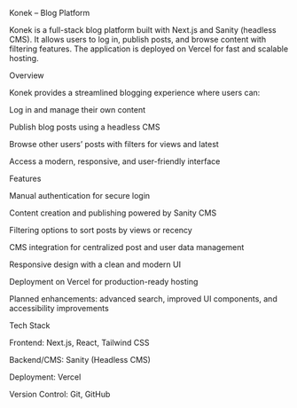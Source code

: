 Konek – Blog Platform

Konek is a full-stack blog platform built with Next.js and Sanity (headless CMS). It allows users to log in, publish posts, and browse content with filtering features. The application is deployed on Vercel for fast and scalable hosting.

Overview

Konek provides a streamlined blogging experience where users can:

Log in and manage their own content

Publish blog posts using a headless CMS

Browse other users’ posts with filters for views and latest

Access a modern, responsive, and user-friendly interface

Features

Manual authentication for secure login

Content creation and publishing powered by Sanity CMS

Filtering options to sort posts by views or recency

CMS integration for centralized post and user data management

Responsive design with a clean and modern UI

Deployment on Vercel for production-ready hosting

Planned enhancements: advanced search, improved UI components, and accessibility improvements

Tech Stack

Frontend: Next.js, React, Tailwind CSS

Backend/CMS: Sanity (Headless CMS)

Deployment: Vercel

Version Control: Git, GitHub
